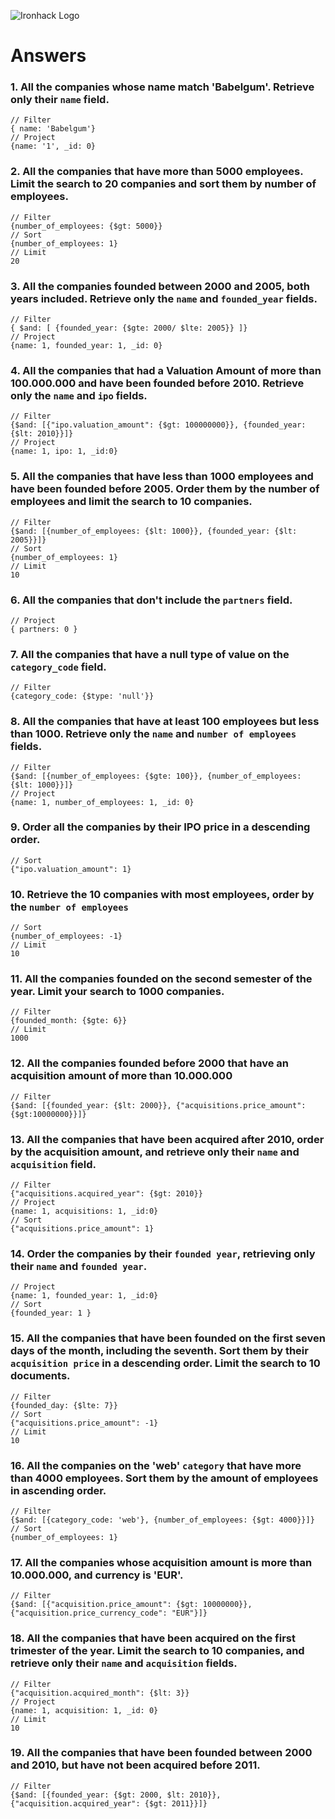 ![Ironhack Logo](https://i.imgur.com/1QgrNNw.png)

# Answers

### 1. All the companies whose name match 'Babelgum'. Retrieve only their `name` field.

<!-- Your Code Goes Here -->

```
// Filter
{ name: 'Babelgum'}
// Project
{name: '1', _id: 0}
```

### 2. All the companies that have more than 5000 employees. Limit the search to 20 companies and sort them by **number of employees**.

<!-- Your Code Goes Here -->

```
// Filter
{number_of_employees: {$gt: 5000}}
// Sort
{number_of_employees: 1}
// Limit
20
```

### 3. All the companies founded between 2000 and 2005, both years included. Retrieve only the `name` and `founded_year` fields.

<!-- Your Code Goes Here -->

```
// Filter
{ $and: [ {founded_year: {$gte: 2000/ $lte: 2005}} ]}
// Project
{name: 1, founded_year: 1, _id: 0}
```

### 4. All the companies that had a Valuation Amount of more than 100.000.000 and have been founded before 2010. Retrieve only the `name` and `ipo` fields.

<!-- Your Code Goes Here -->

```
// Filter
{$and: [{"ipo.valuation_amount": {$gt: 100000000}}, {founded_year: {$lt: 2010}}]}
// Project
{name: 1, ipo: 1, _id:0}
```

### 5. All the companies that have less than 1000 employees and have been founded before 2005. Order them by the number of employees and limit the search to 10 companies.

<!-- Your Code Goes Here -->

```
// Filter
{$and: [{number_of_employees: {$lt: 1000}}, {founded_year: {$lt: 2005}}]}
// Sort
{number_of_employees: 1}
// Limit
10
```

### 6. All the companies that don't include the `partners` field.

<!-- Your Code Goes Here -->

```
// Project
{ partners: 0 }
```

### 7. All the companies that have a null type of value on the `category_code` field.

<!-- Your Code Goes Here -->

```
// Filter
{category_code: {$type: 'null'}}
```

### 8. All the companies that have at least 100 employees but less than 1000. Retrieve only the `name` and `number of employees` fields.

<!-- Your Code Goes Here -->

```
// Filter
{$and: [{number_of_employees: {$gte: 100}}, {number_of_employees: {$lt: 1000}}]}
// Project
{name: 1, number_of_employees: 1, _id: 0}
```

### 9. Order all the companies by their IPO price in a descending order.

<!-- Your Code Goes Here -->

```
// Sort
{"ipo.valuation_amount": 1}
```

### 10. Retrieve the 10 companies with most employees, order by the `number of employees`

<!-- Your Code Goes Here -->

```
// Sort
{number_of_employees: -1}
// Limit
10
```

### 11. All the companies founded on the second semester of the year. Limit your search to 1000 companies.

<!-- Your Code Goes Here -->

```
// Filter
{founded_month: {$gte: 6}}
// Limit
1000
```

### 12. All the companies founded before 2000 that have an acquisition amount of more than 10.000.000

<!-- Your Code Goes Here -->

```
// Filter
{$and: [{founded_year: {$lt: 2000}}, {"acquisitions.price_amount": {$gt:10000000}}]}
```

### 13. All the companies that have been acquired after 2010, order by the acquisition amount, and retrieve only their `name` and `acquisition` field.

<!-- Your Code Goes Here -->

```
// Filter
{"acquisitions.acquired_year": {$gt: 2010}}
// Project
{name: 1, acquisitions: 1, _id:0}
// Sort
{"acquisitions.price_amount": 1}
```

### 14. Order the companies by their `founded year`, retrieving only their `name` and `founded year`.

<!-- Your Code Goes Here -->

```
// Project
{name: 1, founded_year: 1, _id:0}
// Sort
{founded_year: 1 }
```

### 15. All the companies that have been founded on the first seven days of the month, including the seventh. Sort them by their `acquisition price` in a descending order. Limit the search to 10 documents.

<!-- Your Code Goes Here -->

```
// Filter
{founded_day: {$lte: 7}}
// Sort
{"acquisitions.price_amount": -1}
// Limit
10
```

### 16. All the companies on the 'web' `category` that have more than 4000 employees. Sort them by the amount of employees in ascending order.

<!-- Your Code Goes Here -->

```
// Filter
{$and: [{category_code: 'web'}, {number_of_employees: {$gt: 4000}}]}
// Sort
{number_of_employees: 1}
```

### 17. All the companies whose acquisition amount is more than 10.000.000, and currency is 'EUR'.

<!-- Your Code Goes Here -->

```
// Filter
{$and: [{"acquisition.price_amount": {$gt: 10000000}}, {"acquisition.price_currency_code": "EUR"}]}
```

### 18. All the companies that have been acquired on the first trimester of the year. Limit the search to 10 companies, and retrieve only their `name` and `acquisition` fields.

<!-- Your Code Goes Here -->

```
// Filter
{"acquisition.acquired_month": {$lt: 3}}
// Project
{name: 1, acquisition: 1, _id: 0}
// Limit
10
```

### 19. All the companies that have been founded between 2000 and 2010, but have not been acquired before 2011.

<!-- Your Code Goes Here -->

```
// Filter
{$and: [{founded_year: {$gt: 2000, $lt: 2010}}, {"acquisition.acquired_year": {$gt: 2011}}]}
```
